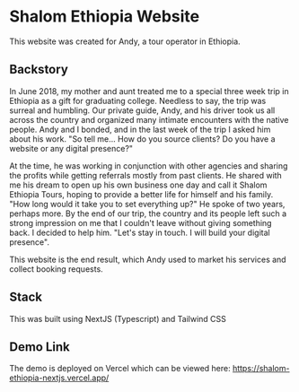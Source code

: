 # Shalom Ethiopia Website

This website was created for Andy, a tour operator in Ethiopia.

## Backstory

In June 2018, my mother and aunt treated me to a special three week trip in Ethiopia as a gift for graduating college. Needless to say, the trip was surreal and humbling. Our private guide, Andy, and his driver took us all across the country and organized many intimate encounters with the native people. Andy and I bonded, and in the last week of the trip I asked him about his work. "So tell me... How do you source clients? Do you have a website or any digital presence?"

At the time, he was working in conjunction with other agencies and sharing the profits while getting referrals mostly from past clients. He shared with me his dream to open up his own business one day and call it Shalom Ethiopia Tours, hoping to provide a better life for himself and his family. "How long would it take you to set everything up?" He spoke of two years, perhaps more. By the end of our trip, the country and its people left such a strong impression on me that I couldn't leave without giving something back. I decided to help him. "Let's stay in touch. I will build your digital presence".

This website is the end result, which Andy used to market his services and collect booking requests.

## Stack
This was built using NextJS (Typescript) and Tailwind CSS

## Demo Link
The demo is deployed on Vercel which can be viewed here: https://shalom-ethiopia-nextjs.vercel.app/
